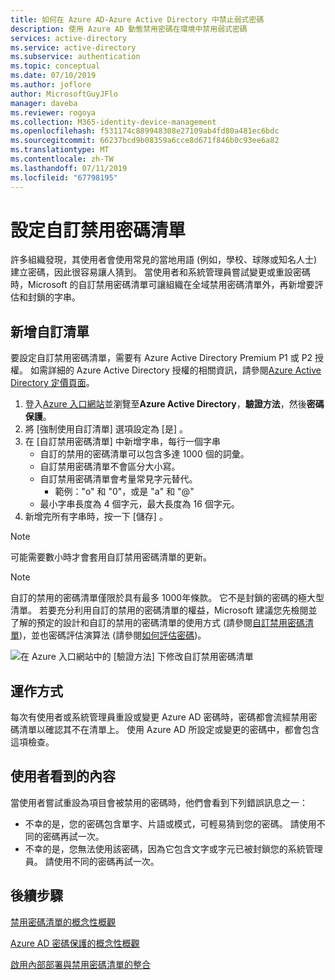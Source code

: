 ```yaml
---
title: 如何在 Azure AD-Azure Active Directory 中禁止弱式密碼
description: 使用 Azure AD 動態禁用密碼在環境中禁用弱式密碼
services: active-directory
ms.service: active-directory
ms.subservice: authentication
ms.topic: conceptual
ms.date: 07/10/2019
ms.author: joflore
author: MicrosoftGuyJFlo
manager: daveba
ms.reviewer: rogoya
ms.collection: M365-identity-device-management
ms.openlocfilehash: f531174c889948308e27109ab4fd80a481ec6bdc
ms.sourcegitcommit: 66237bcd9b08359a6cce8d671f846b0c93ee6a82
ms.translationtype: MT
ms.contentlocale: zh-TW
ms.lasthandoff: 07/11/2019
ms.locfileid: "67798195"
---
```

# <a name="configuring-the-custom-banned-password-list"></a>設定自訂禁用密碼清單

許多組織發現，其使用者會使用常見的當地用語 (例如，學校、球隊或知名人士) 建立密碼，因此很容易讓人猜到。 當使用者和系統管理員嘗試變更或重設密碼時，Microsoft 的自訂禁用密碼清單可讓組織在全域禁用密碼清單外，再新增要評估和封鎖的字串。

## <a name="add-to-the-custom-list"></a>新增自訂清單

要設定自訂禁用密碼清單，需要有 Azure Active Directory Premium P1 或 P2 授權。 如需詳細的 Azure Active Directory 授權的相關資訊，請參閱[Azure Active Directory 定價頁面](https://azure.microsoft.com/pricing/details/active-directory/)。

1. 登入[Azure 入口網站](https://portal.azure.com)並瀏覽至**Azure Active Directory**，**驗證方法**，然後**密碼保護**。
1. 將 [強制使用自訂清單]  選項設定為 [是]  。
1. 在 [自訂禁用密碼清單]  中新增字串，每行一個字串
   * 自訂的禁用的密碼清單可以包含多達 1000 個的詞彙。
   * 自訂禁用密碼清單不會區分大小寫。
   * 自訂禁用密碼清單會考量常見字元替代。
      * 範例："o" 和 "0"，或是 "a" 和 "\@"
   * 最小字串長度為 4 個字元，最大長度為 16 個字元。
1. 新增完所有字串時，按一下 [儲存]  。

> [!NOTE]
> 可能需要數小時才會套用自訂禁用密碼清單的更新。

> [!NOTE]
> 自訂的禁用的密碼清單僅限於具有最多 1000年條款。 它不是封鎖的密碼的極大型清單。 若要充分利用自訂的禁用的密碼清單的權益，Microsoft 建議您先檢閱並了解的預定的設計和自訂的禁用的密碼清單的使用方式 (請參閱[自訂禁用密碼清單](concept-password-ban-bad.md#custom-banned-password-list))，並也密碼評估演算法 (請參閱[如何評估密碼](concept-password-ban-bad.md#how-are-passwords-evaluated))。

![在 Azure 入口網站中的 [驗證方法] 下修改自訂禁用密碼清單](./media/howto-password-ban-bad/authentication-methods-password-protection.png)

## <a name="how-it-works"></a>運作方式

每次有使用者或系統管理員重設或變更 Azure AD 密碼時，密碼都會流經禁用密碼清單以確認其不在清單上。 使用 Azure AD 所設定或變更的密碼中，都會包含這項檢查。

## <a name="what-do-users-see"></a>使用者看到的內容

當使用者嘗試重設為項目會被禁用的密碼時，他們會看到下列錯誤訊息之一：

* 不幸的是，您的密碼包含單字、片語或模式，可輕易猜到您的密碼。 請使用不同的密碼再試一次。
* 不幸的是，您無法使用該密碼，因為它包含文字或字元已被封鎖您的系統管理員。 請使用不同的密碼再試一次。

## <a name="next-steps"></a>後續步驟

[禁用密碼清單的概念性概觀](concept-password-ban-bad.md)

[Azure AD 密碼保護的概念性概觀](concept-password-ban-bad-on-premises.md)

[啟用內部部署與禁用密碼清單的整合](howto-password-ban-bad-on-premises.md)
